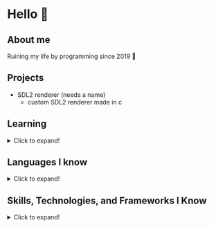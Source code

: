 # Hello 👋

## About me

Ruining my life by programming since 2019 🙂

## Projects

- SDL2 renderer (needs a name)
  - custom SDL2 renderer made in c

## Learning

<details>
<summary>Click to expand!</summary>

  - Java
  - Python
    - Cyber Security
  - C/C++
    - Backend development
    - Software development
</details>

## Languages I know

<details>
<summary>Click to expand!</summary>

- Web Development
  - HTML
  - CSS
  - JavaScript
- C/C++
- Java
- Python 2(or later)
</details>

## Skills, Technologies, and Frameworks I Know

<details>
<summary>Click to expand!</summary>

- react.js
- SDL2
  - C/C++
- Minecraft API's
  - fabric
- Python
  - Pygame (Just for fun)
</details>

